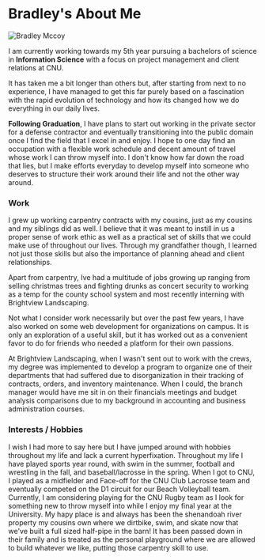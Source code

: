 # Bradley's About Me

![Bradley Mccoy](https://thebradmccoy.github.io/ENGL-350-Blog/images/IMG_4478.png)

I am currently working towards my 5th year pursuing a bachelors of science in **Information Science** with a focus on project management and client relations at CNU. 

It has taken me a bit longer than others but, after starting from next to no experience, I have managed to get this far purely based on a fascination with the rapid evolution of technology and how its changed how we do everything in our daily lives.

**Following Graduation**, I have plans to start out working in the private sector for a defense contractor and eventually transitioning into the public domain once I find the field that I excel in and enjoy. I hope to one day find an occupation with a flexible work schedule and decent amount of travel whose work I can throw myself into. I don't know how far down the road that lies, but I make efforts everyday to develop myself into someone who deserves to structure their work around their life and not the other way around.

### Work
I grew up working carpentry contracts with my cousins, just as my cousins and my siblings did as well. I believe that it was meant to instill in us a proper sense of work ethic as well as a practical set of skills that we could make use of throughout our lives. Through my grandfather though, I learned not just those skills but also the importance of planning ahead and client relationships. 


Apart from carpentry, Ive had a multitude of jobs growing up ranging from selling christmas trees and fighting drunks as concert security to working as a temp for the county school system and most recently interning with Brightview Landscaping. 


Not what I consider work necessarily but over the past few years, I have also worked on some web development for organizations on campus. It is only an exploration of a useful skill, but it has worked out as a convenient favor to do for friends who needed a platform for their own passions.


At Brightview Landscaping, when I wasn't sent out to work with the crews, my degree was implemented to develop a program to organize one of their departments that had suffered due to disorganization in their tracking of contracts, orders, and inventory maintenance. When I could, the branch manager would have me sit in on their financials meetings and budget analysis comparisons due to my background in accounting and business administration courses.



### Interests / Hobbies
I wish I had more to say here but I have jumped around with hobbies throughout my life and lack a current hyperfixation. Throughout my life I have played sports year round, with swim in the summer, football and wrestling in the fall, and baseball/lacrosse in the spring. When I got to CNU, I played as a midfielder and Face-off for the CNU Club Lacrosse team and eventually competed on the D1 circuit for our Beach Volleyball team.  Currently, I am considering playing for the CNU Rugby team as I look for something new to throw myself into while I enjoy my final year at the University. My hapy place is and always has been the shenandoah river property my cousins own where we dirtbike, swim, and skate now that we've built a full sized half-pipe in the barn! It has been passed down in their family and is treated as the personal playground where we are allowed to build whatever we like, putting those carpentry skill to use.
